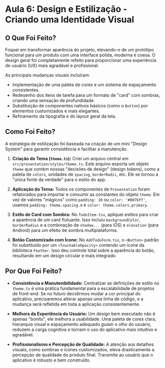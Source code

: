 # Aula 6: Design e Estilização - Criando uma Identidade Visual

## O Que Foi Feito?

Foquei em transformar aparência do projeto, elevando-o de um protótipo funcional para um produto com uma interface polida, moderna e coesa. O design geral foi completamente refeito para proporcionar uma experiência de usuário (UX) mais agradável e profissional.

As principais mudanças visuais incluíram:

- Implementação de uma paleta de cores e um sistema de espaçamento consistentes.
- Redesenho dos itens de tarefa para um formato de "card" com sombras, criando uma sensação de profundidade.
- Substituição de componentes nativos básicos (como o `Button`) por elementos customizados e mais elegantes.
- Refinamento da tipografia e do layout geral da tela.

## Como Foi Feito?

A estratégia de estilização foi baseada na criação de um mini "Design System" para garantir consistência e facilitar a manutenção.

1. **Criação do Tema (`theme.ts`):** Criei um arquivo central em `src/presentation/styles/theme.ts`. Este arquivo exporta um objeto `theme` que contém nossas "decisões de design" (design tokens), como a paleta de `colors`, unidades de `spacing`, `borderRadii`, etc. Ele se tornou a "única fonte da verdade" para o estilo do app.

2. **Aplicação do Tema:** Todos os componentes de `Presentation` foram refatorados para importar e consumir as constantes do objeto `theme`. Em vez de valores "mágicos" como `padding: 10` ou `color: '#007bff'`, usamos `padding: theme.spacing.m` e `color: theme.colors.primary`.

3. **Estilo de Card com Sombra:** No `TodoItem.tsx`, apliquei estilos para criar a aparência de um card flutuante. Isso incluiu `backgroundColor`, `borderRadius` e a combinação de `shadow...` (para iOS) e `elevation` (para Android) para um efeito de sombra multiplataforma.

4. **Botão Customizado com Ícone:** No `AddTodoForm.tsx`, o `<Button>` padrão foi substituído por um `<TouchableOpacity>` contendo um ícone da biblioteca `Feather`. Isso deu controle total sobre a aparência do botão, resultando em um design circular e mais integrado.

## Por Que Foi Feito?

- **Consistência e Manutenibilidade:** Centralizar as definições de estilo no `theme.ts` é uma prática fundamental para a escalabilidade de projetos de front-end. Se no futuro decidirmos mudar a cor principal do aplicativo, precisaremos alterar apenas uma linha de código, e a mudança será refletida em toda a aplicação consistentemente.

- **Melhora da Experiência do Usuário:** Um design bem executado não é apenas "bonito", ele melhora a usabilidade. Uma paleta de cores clara, hierarquia visual e espaçamento adequado guiam o olho do usuário, reduzem a carga cognitiva e tornam o uso do aplicativo mais intuitivo e agradável.

- **Profissionalismo e Percepção de Qualidade:** A atenção aos detalhes visuais, como sombras e ícones customizados, eleva drasticamente a percepção de qualidade do produto final. Transmite ao usuário que o aplicativo é robusto e bem construído.

